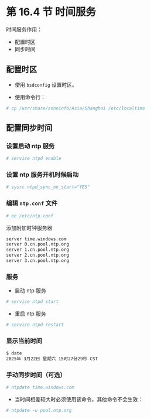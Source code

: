 # 第 16.4 节 时间服务

时间服务作用：

- 配置时区
- 同步时间


## 配置时区

- 使用 `bsdconfig` 设置时区。

- 使用命令行：

```sh
# cp /usr/share/zoneinfo/Asia/Shanghai /etc/localtime
```

## 配置同步时间

### 设置启动 ntp 服务

```sh
# service ntpd enable
```

### 设置 ntp 服务开机时候启动

```sh
# sysrc ntpd_sync_on_start="YES"
```

### 编辑 `ntp.conf` 文件

```sh
# ee /etc/ntp.conf
```

添加附加时钟服务器

```sh
server time.windows.com
server 0.cn.pool.ntp.org
server 1.cn.pool.ntp.org
server 2.cn.pool.ntp.org
server 3.cn.pool.ntp.org
```

### 服务

- 启动 ntp 服务

```sh
# service ntpd start
```

- 重启 ntp 服务

```sh
# service ntpd restart
```

### 显示当前时间

```sh
$ date
2025年 3月22日 星期六 15时27分29秒 CST
```

### 手动同步时间（可选）

```sh
# ntpdate time.windows.com
```

- 当时间相差较大时必须使用该命令，其他命令不会生效：

```sh
# ntpdate -u pool.ntp.org
```
